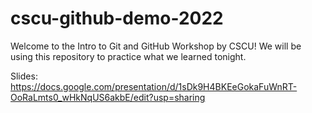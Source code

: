 # cscu-github-demo-2022

Welcome to the Intro to Git and GitHub Workshop by CSCU!
We will be using this repository to practice what we learned tonight.

Slides: https://docs.google.com/presentation/d/1sDk9H4BKEeGokaFuWnRT-OoRaLmts0_wHkNqUS6akbE/edit?usp=sharing
